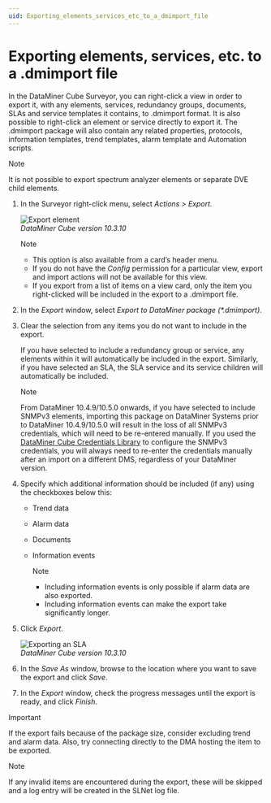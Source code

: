 ```yaml
---
uid: Exporting_elements_services_etc_to_a_dmimport_file
---
```


# Exporting elements, services, etc. to a .dmimport file

In the DataMiner Cube Surveyor, you can right-click a view in order to export it, with any elements, services, redundancy groups, documents, SLAs and service templates it contains, to .dmimport format. It is also possible to right-click an element or service directly to export it. The .dmimport package will also contain any related properties, protocols, information templates, trend templates, alarm template and Automation scripts.

> [!NOTE]
> It is not possible to export spectrum analyzer elements or separate DVE child elements.

1. In the Surveyor right-click menu, select *Actions \> Export*.

   ![Export element](~/user-guide/images/Export_Element.png)<br/>*DataMiner Cube version 10.3.10*

   > [!NOTE]
   >
   > - This option is also available from a card’s header menu.
   > - If you do not have the *Config* permission for a particular view, export and import actions will not be available for this view.
   > - If you export from a list of items on a view card, only the item you right-clicked will be included in the export to a .dmimport file.

1. In the *Export* window, select *Export to DataMiner package (\*.dmimport)*.

1. Clear the selection from any items you do not want to include in the export.

   If you have selected to include a redundancy group or service, any elements within it will automatically be included in the export. Similarly, if you have selected an SLA, the SLA service and its service children will automatically be included.

   > [!NOTE]
   > From DataMiner 10.4.9/10.5.0 onwards<!--RN 39356-->, if you have selected to include SNMPv3 elements, importing this package on DataMiner Systems prior to DataMiner 10.4.9/10.5.0 will result in the loss of all SNMPv3 credentials, which will need to be re-entered manually. If you used the [DataMiner Cube Credentials Library](xref:Managing_predefined_sets_of_credentials_for_SNMP_authentication) to configure the SNMPv3 credentials, you will always need to re-enter the credentials manually after an import on a different DMS, regardless of your DataMiner version.

1. Specify which additional information should be included (if any) using the checkboxes below this:

   - Trend data

   - Alarm data

   - Documents

   - Information events

     > [!NOTE]
     >
     > - Including information events is only possible if alarm data are also exported.
     > - Including information events can make the export take significantly longer.

1. Click *Export*.

   ![Exporting an SLA](~/user-guide/images/SLA_Export.png)<br/>*DataMiner Cube version 10.3.10*

1. In the *Save As* window, browse to the location where you want to save the export and click *Save*.

1. In the *Export* window, check the progress messages until the export is ready, and click *Finish*.

> [!IMPORTANT]
> If the export fails because of the package size, consider excluding trend and alarm data. Also, try connecting directly to the DMA hosting the item to be exported.

> [!NOTE]
> If any invalid items are encountered during the export, these will be skipped and a log entry will be created in the SLNet log file.
